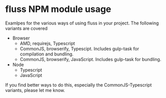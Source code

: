 fluss NPM module usage
======================

Examlpes for the various ways of using fluss in your project. The following variants are covered

* Browser
    * AMD, requirejs, Typescript
    * CommonJS, browserify, Typescipt. Includes gulp-task for compilation and bundling.
    * CommonJS, browserify, JavaScript. Includes gulp-task for bundling.
* Node
    * Typescript
    * JavaScript

If you find better ways to do this, especially the CommonJS-Typescript variants, please let me know.